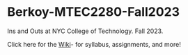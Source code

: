 # Berkoy-MTEC2280-Fall2023
Ins and Outs at NYC College of Technology. Fall 2023.
  
Click here for the [Wiki](https://github.com/entertainmenttechnology/Berkoy-MTEC2280-Fall2023/wiki)- for syllabus, assignments, and more!

